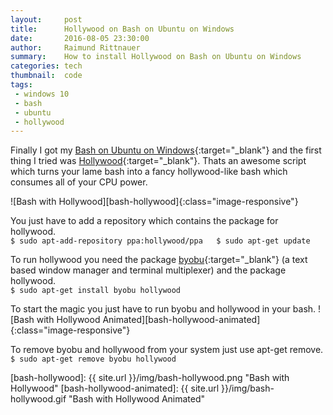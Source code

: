 ```yaml
---
layout:     post
title:      Hollywood on Bash on Ubuntu on Windows
date:       2016-08-05 23:30:00
author:     Raimund Rittnauer
summary:    How to install Hollywood on Bash on Ubuntu on Windows
categories: tech
thumbnail:  code
tags:
 - windows 10
 - bash
 - ubuntu
 - hollywood
---
```


Finally I got my [Bash on Ubuntu on Windows][1]{:target="_blank"} and the first thing I tried was [Hollywood][2]{:target="_blank"}. Thats an awesome
script which turns your lame bash into a fancy hollywood-like bash which consumes all of your CPU power.

![Bash with Hollywood][bash-hollywood]{:class="image-responsive"}

You just have to add a repository which contains the package for hollywood.  
``
$ sudo apt-add-repository ppa:hollywood/ppa  
$ sudo apt-get update  
``

To run hollywood you need the package [byobu][3]{:target="_blank"} (a text based window manager and terminal multiplexer) and the package hollywood.  
``
$ sudo apt-get install byobu hollywood
``

To start the magic you just have to run byobu and hollywood in your bash.
![Bash with Hollywood Animated][bash-hollywood-animated]{:class="image-responsive"}

To remove byobu and hollywood from your system just use apt-get remove.  
``
$ sudo apt-get remove byobu hollywood  
``

[1]: https://msdn.microsoft.com/en-us/commandline/wsl/about?f=255&MSPPError=-2147217396
[2]: https://github.com/dustinkirkland/hollywood
[3]: http://byobu.co/

[bash-hollywood]: {{ site.url }}/img/bash-hollywood.png "Bash with Hollywood"
[bash-hollywood-animated]: {{ site.url }}/img/bash-hollywood.gif "Bash with Hollywood Animated"